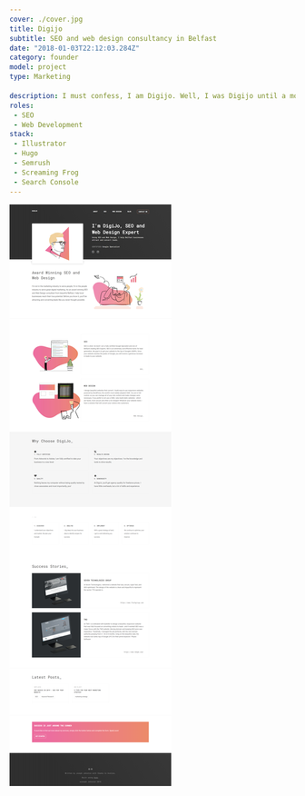 ```yaml
---
cover: ./cover.jpg
title: Digijo
subtitle: SEO and web design consultancy in Belfast
date: "2018-01-03T22:12:03.284Z"
category: founder
model: project
type: Marketing

description: I must confess, I am Digijo. Well, I was Digijo until a month of two ago. Under the brand Digijo I provided local Belfast companies with SEO and web design consultancy.
roles:
 - SEO
 - Web Development
stack:
 - Illustrator
 - Hugo
 - Semrush
 - Screaming Frog
 - Search Console
---
```


<div class="ui-screenshot">
	<img alt="Landing Page" src="./landing.png" title="Landing Page" />
</div>
